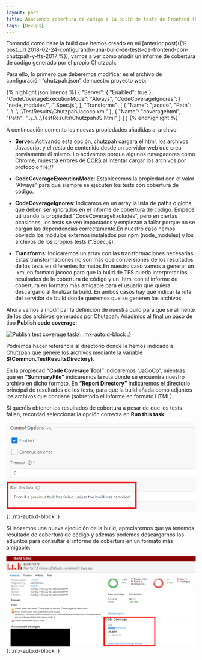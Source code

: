 ```yaml
---
layout: post
title: Añadiendo cobertura de código a la build de tests de Frontend (Chutzpah + TFS 2017)
tags: [DevOps]
---
```


Tomando como base la build que hemos creado en mi [anterior post]({% post_url 2018-02-24-configurando-una-build-de-tests-de-frontend-con-chutzpah-y-tfs-2017 %}), vamos a ver como añadir un informe de cobertura de código generado por el propio Chutzpah.

Para ello, lo primero que deberemos modificar es el archivo de configuración “chutzpah.json” de nuestro proyecto web:

{% highlight json linenos %}
{
  "Server": {
    "Enabled": true
  },
  "CodeCoverageExecutionMode": "Always",
  "CodeCoverageIgnores": [
    "node_modules/*",
    "*.Spec.js",
  ],
  "Transforms": [
    {
      "Name": "jacoco",
      "Path": "..\\..\\..\\TestResults\\ChutzpahJacoco.xml"
    },
    {
      "Name": "coveragehtml",
      "Path": "..\\..\\..\\TestResults\\ChutzpahJS.html"
    }
  ]
}
{% endhighlight %}

A continuación comento las nuevas propiedades añadidas al archivo:

- **Server**: Activando esta opción, chutzpah cargará el html, los archivos Javascript y el resto de contenido desde un servidor web que crea previamente él mismo. Lo activamos porque algunos navegadores como Chrome, muestra errores de [CORS](https://developer.mozilla.org/es/docs/Web/HTTP/Access_control_CORS) al intentar cargar los archivos por protocolo file://

- **CodeCoverageExecutionMode**: Establecemos la propiedad con el valor “Always” para que siempre se ejecuten los tests con cobertura de código.

- **CodeCoverageIgnores**: Indicamos en un array la lista de paths o globs que deben ser ignorados en el informe de cobertura de código. Empecé utilizando la propiedad “CodeCoverageExcludes”, pero en ciertas ocasiones, los tests se ven impactados y empiezan a fallar porque no se cargan las dependencias correctamente.En nuestro caso hemos obviado los módulos externos instalados por npm (node_modules) y los archivos de los propios tests (*.Spec.js).

- **Transforms**: Indicaremos un array con las transformaciones necesarias. Estas transformaciones no son más que conversiones de los resultados de los tests en diferentes formatos.En nuestro caso vamos a generar un .xml en formato jacoco para que la build de TFS pueda interpretar los resultados de la cobertura de código y un .html con el informe de cobertura en formato más amigable para el usuario que quiera descargarlo al finalizar la build. En ambos casos hay que indicar la ruta del servidor de build donde queremos que se generen los archivos.

Ahora vamos  a modificar la definición de nuestra build para que se alimente de los dos archivos generados por Chutzpah. Añadimos al final un paso de tipo **Publish code coverage**:

![Publish test coverage task](/assets/img/tfs_2017_publish_test_coverage.png){: .mx-auto.d-block :}

Podremos hacer referencia al directorio donde le hemos indicado a Chutzpah que genere los archivos mediante la variable **$(Common.TestResultsDirectory)**.

En la propiedad **“Code Coverage Tool”** indicaremos “JaCoCo”, mientras que en **“SummaryFile”** indicaremos la ruta donde se encuentra nuestro archivo en dicho formato. En **“Report Directory”** indicaremos el directorio principal de resultados de los tests, para que la build añada como adjuntos los archivos que contiene (sobretodo el informe en formato HTML).

Si queréis obtener los resultados de cobertura a pesar de que los tests fallen, recordad seleccionar la opción correcta en **Run this task**:

![Run even the task failed](/assets/img/tfs_2017_run_task_failed.png){: .mx-auto.d-block :}

Si lanzamos una nueva ejecución de la build, apreciaremos que ya tenemos resultado de cobertura de código y además podemos descargarnos los adjuntos para consultar el informe de cobertura en un formato más amigable:

![Build test coverage report](/assets/img/tfs_2017_test_coverage_report.png){: .mx-auto.d-block :}